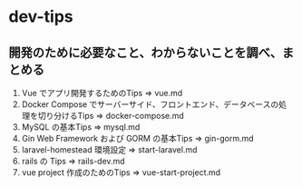 # dev-tips

## 開発のために必要なこと、わからないことを調べ、まとめる

1. Vue でアプリ開発するためのTips => vue.md
2. Docker Compose でサーバーサイド、フロントエンド、データベースの処理を切り分けるTips => docker-compose.md
3. MySQL の基本Tips => mysql.md
4. Gin Web Framework および GORM の基本Tips => gin-gorm.md
5. laravel-homestead 環境設定 => start-laravel.md
6. rails の Tips => rails-dev.md
7. vue project 作成のためのTips => vue-start-project.md